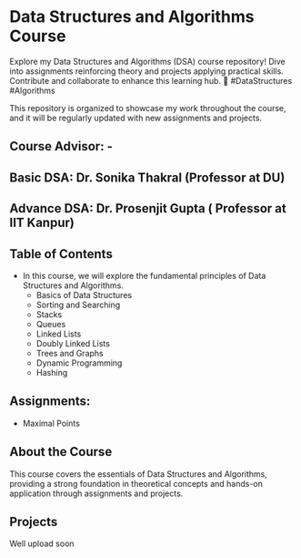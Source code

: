 # Data Structures and Algorithms Course

Explore my Data Structures and Algorithms (DSA) course repository! Dive into assignments reinforcing theory and projects applying practical skills. Contribute and collaborate to enhance this learning hub. 🚀 #DataStructures #Algorithms

This repository is organized to showcase my work throughout the course, and it will be regularly updated with new assignments and projects.

## Course Advisor: -
## Basic DSA: Dr. Sonika Thakral (Professor at DU) 
## Advance DSA:  Dr. Prosenjit Gupta ( Professor at IIT Kanpur)

## Table of Contents
- In this course, we will explore the fundamental principles of Data Structures and Algorithms.
  - Basics of Data Structures
  - Sorting and Searching
  - Stacks
  - Queues
  - Linked Lists
  - Doubly Linked Lists
  - Trees and Graphs
  - Dynamic Programming
  - Hashing

## Assignments:
- Maximal Points

## About the Course

This course covers the essentials of Data Structures and Algorithms, providing a strong foundation in theoretical concepts and hands-on application through assignments and projects.

## Projects
Well upload soon

